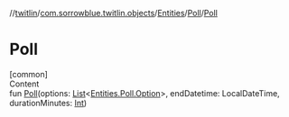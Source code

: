 //[twitlin](../../../index.md)/[com.sorrowblue.twitlin.objects](../../index.md)/[Entities](../index.md)/[Poll](index.md)/[Poll](-poll.md)



# Poll  
[common]  
Content  
fun [Poll](-poll.md)(options: [List](https://kotlinlang.org/api/latest/jvm/stdlib/kotlin.collections/-list/index.html)<[Entities.Poll.Option](-option/index.md)>, endDatetime: LocalDateTime, durationMinutes: [Int](https://kotlinlang.org/api/latest/jvm/stdlib/kotlin/-int/index.html))  




